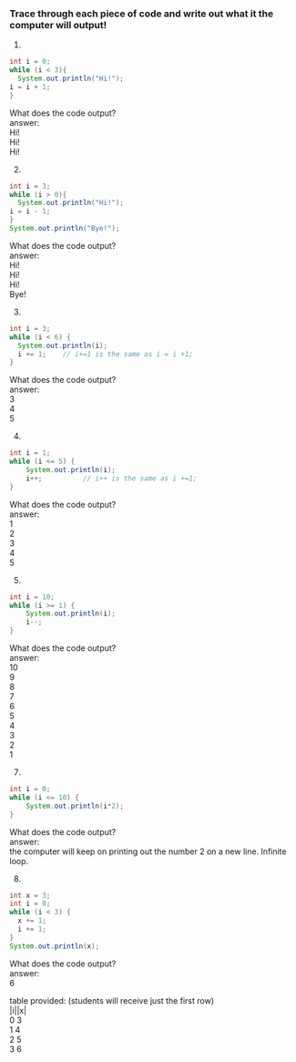 ### Trace through each piece of code and write out what it the computer will output!
<!-- Most of these trace problems are very simple, so I only provided a table for the last one.
Once done/when time is up, make sure to go over questions 1 & 2, 5, 7, and 8-->

1.
```java
int i = 0;
while (i < 3){
  System.out.println("Hi!");
i = i + 1;
}
```
What does the code output?  
answer:  
Hi!  
Hi!  
Hi!  


2.
```java
int i = 3;
while (i > 0){
  System.out.println("Hi!");
i = i - 1;
}
System.out.println("Bye!");
```
What does the code output?  
answer:  
Hi!  
Hi!  
Hi!  
Bye!  


3. 
``` java
int i = 3;
while (i < 6) {
  System.out.println(i);
  i += 1;    // i+=1 is the same as i = i +1;
}
```
What does the code output?  
answer:  
3  
4  
5  


4. 
``` java
int i = 1;
while (i <= 5) {
    System.out.println(i);
    i++;          // i++ is the same as i +=1; 
}
```
What does the code output?  
answer:  
1  
2  
3  
4  
5  


5. 
``` java
int i = 10;
while (i >= 1) {
    System.out.println(i);
    i--;          
}
```
What does the code output?  
answer:  
10  
9  
8  
7  
6  
5  
4  
3  
2  
1  


<!-- little bit of a trick question -- it's an infinite loop-->
7.
```java
int i = 0;
while (i <= 10) {
    System.out.println(i*2);        
}

```
What does the code output?  
answer:  
the computer will keep on printing out the number 2 on a new line. Infinite loop.  


8.
``` java
int x = 3;
int i = 0;
while (i < 3) {
  x += 1;
  i += 1;
}
System.out.println(x);

```
What does the code output?  
answer:  
6  

table provided: (students will receive just the first row)  
|i||x|  
 0   3  
 1   4  
 2   5  
 3   6  




